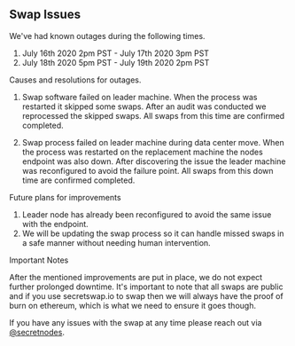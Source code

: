 ## Swap Issues

We've had known outages during the following times.

1. July 16th 2020 2pm PST - July 17th 2020 3pm PST 
2. July 18th 2020 5pm PST - July 19th 2020 2pm PST

Causes and resolutions for outages.

1. Swap software failed on leader machine. When the process was restarted it skipped some swaps. After an audit was conducted we reprocessed the skipped swaps. All swaps from this time are confirmed completed.

2. Swap process failed on leader machine during data center move. When the process was restarted on the replacement machine the nodes endpoint was also down. After discovering the issue the leader machine was reconfigured to avoid the failure point. All swaps from this down time are confirmed completed.

Future plans for improvements

1. Leader node has already been reconfigured to avoid the same issue with the endpoint.
2. We will be updating the swap process so it can handle missed swaps in a safe manner without needing human intervention.


Important Notes

After the mentioned improvements are put in place, we do not expect further prolonged downtime. It's important to note that all swaps are public and if you use secretswap.io to swap then we will always have the proof of burn on ethereum, which is what we need to ensure it goes though.

If you have any issues with the swap at any time please reach out via [@secretnodes](https://t.me/secretnodes).



